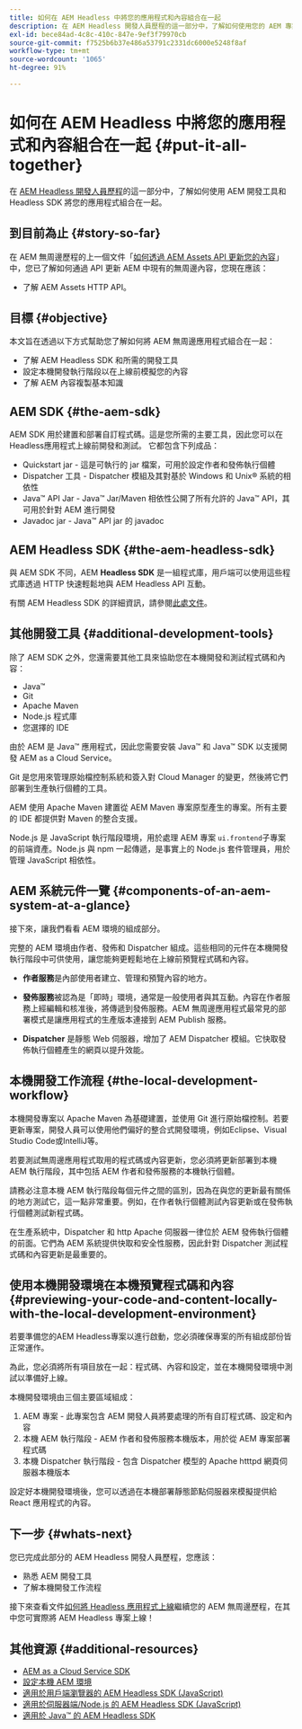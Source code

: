 ```yaml
---
title: 如何在 AEM Headless 中將您的應用程式和內容組合在一起
description: 在 AEM Headless 開發人員歷程的這一部分中，了解如何使用您的 AEM 專案 (包含內容片段)、GraphQL 呼叫、REST API 呼叫和您的應用程式，並為上線做好準備。
exl-id: bece84ad-4c8c-410c-847e-9ef3f79970cb
source-git-commit: f7525b6b37e486a53791c2331dc6000e5248f8af
workflow-type: tm+mt
source-wordcount: '1065'
ht-degree: 91%

---
```


# 如何在 AEM Headless 中將您的應用程式和內容組合在一起 {#put-it-all-together}

在 [AEM Headless 開發人員歷程](overview.md)的這一部分中，了解如何使用 AEM 開發工具和 Headless SDK 將您的應用程式組合在一起。

## 到目前為止 {#story-so-far}

在 AEM 無周邊歷程的上一個文件「[如何透過 AEM Assets API 更新您的內容](update-your-content.md)」中，您已了解如何通過 API 更新 AEM 中現有的無周邊內容，您現在應該：

* 了解 AEM Assets HTTP API。

## 目標 {#objective}

本文旨在透過以下方式幫助您了解如何將 AEM 無周邊應用程式組合在一起：

* 了解 AEM Headless SDK 和所需的開發工具
* 設定本機開發執行階段以在上線前模擬您的內容
* 了解 AEM 內容複製基本知識

## AEM SDK {#the-aem-sdk}

AEM SDK 用於建置和部署自訂程式碼。這是您所需的主要工具，因此您可以在Headless應用程式上線前開發和測試。 它都包含下列成品：

* Quickstart jar - 這是可執行的 jar 檔案，可用於設定作者和發佈執行個體
* Dispatcher 工具 - Dispatcher 模組及其對基於 Windows 和 Unix® 系統的相依性
* Java™ API Jar - Java™ Jar/Maven 相依性公開了所有允許的 Java™ API，其可用於針對 AEM 進行開發
* Javadoc jar - Java™ API jar 的 javadoc

## AEM Headless SDK {#the-aem-headless-sdk}

與 AEM SDK 不同，AEM **Headless SDK** 是一組程式庫，用戶端可以使用這些程式庫透過 HTTP 快速輕鬆地與 AEM Headless API 互動。

有關 AEM Headless SDK 的詳細資訊，請參閱[此處文件](https://experienceleague.adobe.com/docs/experience-manager-learn/getting-started-with-aem-headless/how-to/aem-headless-sdk.html)。

## 其他開發工具 {#additional-development-tools}

除了 AEM SDK 之外，您還需要其他工具來協助您在本機開發和測試程式碼和內容：

* Java™
* Git
* Apache Maven
* Node.js 程式庫
* 您選擇的 IDE

由於 AEM 是 Java™ 應用程式，因此您需要安裝 Java™ 和 Java™ SDK 以支援開發 AEM as a Cloud Service。

Git 是您用來管理原始檔控制系統和簽入對 Cloud Manager 的變更，然後將它們部署到生產執行個體的工具。

AEM 使用 Apache Maven 建置從 AEM Maven 專案原型產生的專案。所有主要的 IDE 都提供對 Maven 的整合支援。

Node.js 是 JavaScript 執行階段環境，用於處理 AEM 專案 `ui.frontend`子專案的前端資產。Node.js 與 npm 一起傳遞，是事實上的 Node.js 套件管理員，用於管理 JavaScript 相依性。

## AEM 系統元件一覽 {#components-of-an-aem-system-at-a-glance}

接下來，讓我們看看 AEM 環境的組成部分。

完整的 AEM 環境由作者、發佈和 Dispatcher 組成。這些相同的元件在本機開發執行階段中可供使用，讓您能夠更輕鬆地在上線前預覽程式碼和內容。

* **作者服務**&#x200B;是內部使用者建立、管理和預覽內容的地方。

* **發佈服務**&#x200B;被認為是「即時」環境，通常是一般使用者與其互動。內容在作者服務上經編輯和核准後，將傳遞到發佈服務。AEM 無周邊應用程式最常見的部署模式是讓應用程式的生產版本連接到 AEM Publish 服務。

* **Dispatcher** 是靜態 Web 伺服器，增加了 AEM Dispatcher 模組。它快取發佈執行個體產生的網頁以提升效能。

## 本機開發工作流程 {#the-local-development-workflow}

本機開發專案以 Apache Maven 為基礎建置，並使用 Git 進行原始檔控制。若要更新專案，開發人員可以使用他們偏好的整合式開發環境，例如Eclipse、Visual Studio Code或IntelliJ等。

若要測試無周邊應用程式取用的程式碼或內容更新，您必須將更新部署到本機 AEM 執行階段，其中包括 AEM 作者和發佈服務的本機執行個體。

請務必注意本機 AEM 執行階段每個元件之間的區別，因為在與您的更新最有關係的地方測試它，這一點非常重要。例如，在作者執行個體測試內容更新或在發佈執行個體測試新程式碼。

在生產系統中，Dispatcher 和 http Apache 伺服器一律位於 AEM 發佈執行個體的前面。它們為 AEM 系統提供快取和安全性服務，因此針對 Dispatcher 測試程式碼和內容更新是最重要的。

## 使用本機開發環境在本機預覽程式碼和內容 {#previewing-your-code-and-content-locally-with-the-local-development-environment}

若要準備您的AEM Headless專案以進行啟動，您必須確保專案的所有組成部份皆正常運作。

為此，您必須將所有項目放在一起：程式碼、內容和設定，並在本機開發環境中測試以準備好上線。

本機開發環境由三個主要區域組成：

1. AEM 專案 - 此專案包含 AEM 開發人員將要處理的所有自訂程式碼、設定和內容
1. 本機 AEM 執行階段 - AEM 作者和發佈服務本機版本，用於從 AEM 專案部署程式碼
1. 本機 Dispatcher 執行階段 - 包含 Dispatcher 模型的 Apache htttpd 網頁伺服器本機版本

設定好本機開發環境後，您可以透過在本機部署靜態節點伺服器來模擬提供給 React 應用程式的內容。

<!-- THIS TOPIC IS 404. IT DOES NOT APPEAR IN THE TOC OR ANYWHERE ELSE To get a more in-depth look at setting up a local development environment and all dependencies needed for content preview, see [Production Deployment documentation](https://experienceleague.adobe.com/docs/experience-manager-learn/headless-tutorial/graphql/multi-step/production-deployment.html). -->

## 下一步 {#whats-next}

您已完成此部分的 AEM Headless 開發人員歷程，您應該：

* 熟悉 AEM 開發工具
* 了解本機開發工作流程

接下來查看文件[如何將 Headless 應用程式上線](/help/journey-headless/developer/go-live.md)繼續您的 AEM 無周邊歷程，在其中您可實際將 AEM Headless 專案上線！

## 其他資源 {#additional-resources}

* [AEM as a Cloud Service SDK](/help/implementing/developing/introduction/aem-as-a-cloud-service-sdk.md)
* [設定本機 AEM 環境](https://experienceleague.adobe.com/docs/experience-manager-learn/foundation/development/set-up-a-local-aem-development-environment.html)
* [適用於用戶端瀏覽器的 AEM Headless SDK (JavaScript)](https://github.com/adobe/aem-headless-client-js)
* [適用於伺服器端/Node.js 的 AEM Headless SDK (JavaScript)](https://github.com/adobe/aem-headless-client-nodejs)
* [適用於 Java™ 的 AEM Headless SDK](https://github.com/adobe/aem-headless-client-java)

